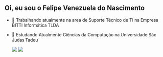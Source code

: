## Oi, eu sou o Felipe Venezuela do Nascimento

- 🔭 Trabalhando atualmente na area de Suporte Técnico de TI na Empresa BITTI Informática TLDA
- 🌱 Estudando Atualmente Ciências da Computação na Universidade São Judas Tadeu
  
  <div> 
    <a href="https://www.instagram.com/felipeveneza/?hl=pt-br" target="_blank"><img src="https://img.shields.io/badge/Instagram-E4405F?style=for-the-badge&logo=instagram&logoColor=white" target="_blank"></a> 
    <a href="https://www.linkedin.com/in/felipe-venezuela-196657232/" target="_blank"><img src="https://img.shields.io/badge/-LinkedIn-%230077B5?style=for-the-badge&logo=linkedin&logoColor=white" target="_blank"></a> 
  </div>
